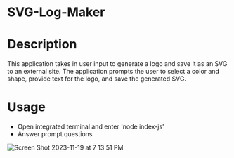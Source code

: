 # SVG-Log-Maker

# Description
This application takes in user input to generate a logo and save it as an SVG to an external site. The application prompts the user to select a color and shape, provide text for the logo, and save the generated SVG.

# Usage
- Open integrated terminal and enter 'node index-js'
- Answer prompt questions

![Screen Shot 2023-11-19 at 7 13 51 PM](https://github.com/dtjones23/SVG-Log-Maker/assets/142169871/4aa898a9-c39b-4a2d-a38c-6afd283e924b)
